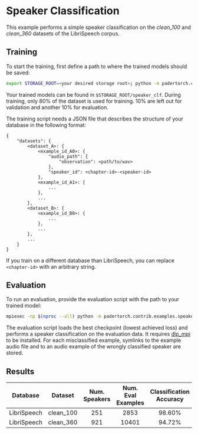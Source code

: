 # Speaker Classification

This example performs a simple speaker classification on the *clean_100* and
*clean_360* datasets of the LibriSpeech corpus.

## Training
To start the training, first define a path to where the trained models should be saved:
```bash
export STORAGE_ROOT=<your desired storage root>; python -m padertorch.contrib.examples.speaker_classification.supervised.train with database_json=</path/to/json> dataset=<your_dataset>
```
Your trained models can be found in `$STORAGE_ROOT/speaker_clf`. During training,
only 80% of the dataset is used for training. 10% are left out for validation
and another 10% for evaluation.

The training script needs a JSON file that describes the structure of your
database in the following format:
```
{
    "datasets": {
        <dataset_A>: {
            <example_id_A0>: {
                "audio_path": {
                    "observation": <path/to/wav>
                },
                "speaker_id": <chapter-id>-<speaker-id>
            },
            <example_id_A1>: {
                ...
            },
            ...
        },
        <dataset_B>: {
            <example_id_B0>: {
                ...
            },
            ...
        },
        ...
    }
}
```
If you train on a different database than LibriSpeech, you can replace
`<chapter-id>` with an arbitrary string.

## Evaluation

To run an evaluation, provide the evaluation script with the path to your
trained model:
```bash
mpiexec -np $(nproc --all) python -m padertorch.contrib.examples.speaker_classification.supervised.evaluate with model_path=<path/to/trained/model>
```
The evaluation script loads the best checkpoint (lowest achieved loss) and
performs a speaker classification on the evaluation data.
It requires [dlp_mpi](https://github.com/fgnt/dlp_mpi) to be installed.
For each misclassified example, symlinks to the example audio file and to an audio
example of the wrongly classified speaker are stored.

## Results

| Database | Dataset | Num. Speakers | Num. Eval Examples | Classification Accuracy |
| :------: | :-----: | :-----------: | :----------------: | :---------------------: |
| LibriSpeech | clean_100 | 251 | 2853 | 98.60% |
| LibriSpeech | clean_360 | 921 | 10401 | 94.72% |
